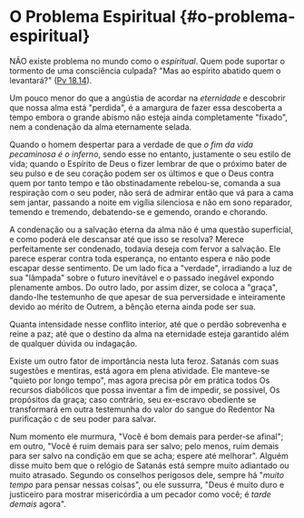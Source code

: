 # O Problema Espiritual {#o-problema-espiritual}

NÃO existe problema no mundo como o _espiritual_. Quem pode suportar o tormento de uma consciência culpada? &quot;Mas ao espírito abatido quem o levantará?&quot; ([Pv 18.14](http://bibliaonline.com.br/acf/pv/18/14)).

Um pouco menor do que a angústia de acordar na _eternidade_ e descobrir que nossa alma está &quot;perdida&quot;, é a amargura de fazer essa descoberta a tempo embora o grande abismo não esteja ainda completamente &quot;fixado&quot;, nem a condenação da alma eternamente selada.

Quando o homem despertar para a verdade de que _o fim da vida pecaminosa é o inferno_, sendo esse no entanto, justamente o seu estilo de vida; quando o Espírito de Deus o fizer lembrar de que o próximo bater de seu pulso e de seu coração podem ser os últimos e que o Deus contra quem por tanto tempo e tão obstinadamente rebelou-se, comanda a sua respiração com o seu poder, não será de admirar então que vá para a cama sem jantar, passando a noite em vigília silenciosa e não em sono reparador, temendo e tremendo, debatendo-se e gemendo, orando e chorando.

A condenação ou a salvação eterna da alma não é uma questão superficial, e como poderá ele descansar até que isso se resolva? Merece perfeitamente ser condenado, todavia deseja com fervor a salvação. Ele parece esperar contra toda esperança, no entanto espera e não pode escapar desse sentimento. De um lado fica a &quot;verdade&quot;, irradiando a luz de sua &quot;lâmpada&quot; sobre o futuro inevitável e o passado inegável expondo plenamente ambos. Do outro lado, por assim dizer, se coloca a &quot;graça&quot;, dando-lhe testemunho de que apesar de sua perversidade e inteiramente devido ao mérito de Outrem, a bênção eterna ainda pode ser sua.

Quanta intensidade nesse conflito interior, até que o perdão sobrevenha e reine a paz; até que o destino da alma na eternidade esteja garantido além de qualquer dúvida ou indagação.

Existe um outro fator de importância nesta luta feroz. Satanás com suas sugestões e mentiras, está agora em plena atividade. Ele manteve-se &quot;quieto por longo tempo&quot;, mas agora precisa pôr em prática todos Os recursos diabólicos que possa inventar a fim de impedir, se possível, Os propósitos da graça; caso contrário, seu ex-escravo obediente se transformará em outra testemunha do valor do sangue do Redentor Na purificação c de seu poder para salvar.

Num momento ele murmura, &quot;Você é bom demais para perder-se afinal&quot;; em outro, &quot;Você é ruim demais para ser salvo; pelo menos, ruim demais para ser salvo na condição em que se acha; espere até melhorar&quot;. Alguém disse muito bem que o relógio de Satanás está sempre muito adiantado ou muito atrasado. Segundo os conselhos perigosos dele, sempre há &quot;_muito tempo_ para pensar nessas coisas&quot;, ou ele sussurra, &quot;Deus é muito duro e justiceiro para mostrar misericórdia a um pecador como você; é _tarde demais_ agora&quot;.